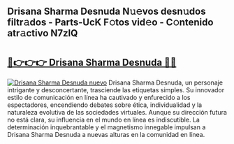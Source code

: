 ## Drisana Sharma Desnuda N𝚞𝚎vos desn𝚞dos filtr𝚊dos - Parts-UcK F𝚘tos vid𝚎o - C𝚘ntenido atr𝚊ctivo N7zlQ

# <h2><a href="http://mb4ztw.tromn.icu/?c=Drisana+Sharma+Desnuda">🔗👉👉👉 Drisana Sharma Desnuda 🔗🔗</a></h2>

[![Drisana Sharma Desnuda nuevo](https://i.imgur.com/pEAQMta.gif)](http://mb4ztw.tromn.icu/?c=Drisana+Sharma+Desnuda)
Drisana Sharma Desnuda, un personaje intrigante y desconcertante, trasciende las etiquetas simples. Su innovador estilo de comunicación en línea ha cautivado y enfurecido a los espectadores, encendiendo debates sobre ética, individualidad y la naturaleza evolutiva de las sociedades virtuales. Aunque su dirección futura no está clara, su influencia en el mundo en línea es indiscutible. La determinación inquebrantable y el magnetismo innegable impulsan a Drisana Sharma Desnuda a nuevas alturas en la comunidad en línea.
